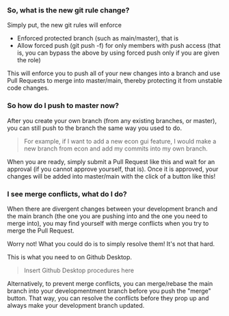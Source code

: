 ### So, what is the new git rule change?  

Simply put, the new git rules will enforce  
- Enforced protected branch (such as main/master), that is  
- Allow forced push (git push -f) for only members with push access (that is, you can bypass the above by using forced push only if you are given the role)  

This will enforce you to push all of your new changes into a branch and use Pull Requests to merge into master/main, thereby protecting it from unstable code changes.

### So how do I push to master now?  

After you create your own branch (from any existing branches, or master), you can still push to the branch the same way you used to do.  
> For example, if I want to add a new econ gui feature, I would make a new branch from econ and add my commits into my own branch.  

When you are ready, simply submit a Pull Request like this and wait for an approval (if you cannot approve yourself, that is). Once it is approved, your changes will be added into master/main with the click of a button like this!

### I see merge conflicts, what do I do?

When there are divergent changes between your development branch and the main branch (the one you are pushing into and the one you need to merge into), you may find yourself with merge conflicts when you try to merge the Pull Request.

Worry not! What you could do is to simply resolve them! It's not that hard.

This is what you need to on Github Desktop.
> Insert Github Desktop procedures here

Alternatively, to prevent merge conflicts, you can merge/rebase the main branch into your developmentment branch before you push the "merge" button. That way, you can resolve the conflicts before they prop up and always make your development branch updated.
